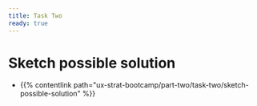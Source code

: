 ```yaml
---
title: Task Two
ready: true
---
```


# Sketch possible solution
- {{% contentlink path="ux-strat-bootcamp/part-two/task-two/sketch-possible-solution" %}}